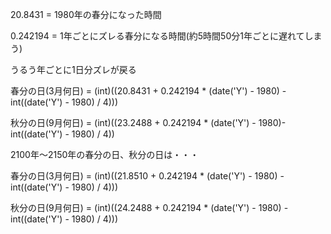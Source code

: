 20.8431 = 1980年の春分になった時間

0.242194 = 1年ごとにズレる春分になる時間(約5時間50分1年ごとに遅れてしまう)

うるう年ごとに1日分ズレが戻る

春分の日(3月何日) = (int)((20.8431 + 0.242194 * (date('Y') - 1980) - int((date('Y') - 1980) / 4)))

秋分の日(9月何日) = (int)((23.2488 + 0.242194 * (date('Y') - 1980)-int((date('Y') - 1980) / 4))

2100年～2150年の春分の日、秋分の日は・・・

春分の日(3月何日) = (int)((21.8510 + 0.242194 * (date('Y') - 1980) - int((date('Y') - 1980) / 4)))

秋分の日(9月何日) = (int)((24.2488 + 0.242194 * (date('Y') - 1980) - int((date('Y') - 1980) / 4)))
